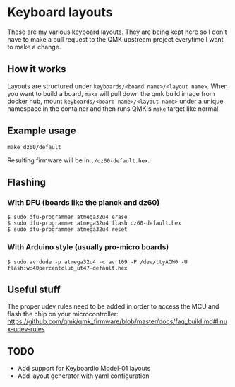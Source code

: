 # Keyboard layouts

These are my various keyboard layouts. They are being kept here so I don't have
to make a pull request to the QMK upstream project everytime I want to make a
change.

## How it works

Layouts are structured under `keyboards/<board name>/<layout name>`. When you
want to build a board, `make` will pull down the qmk build image from docker
hub, mount `keyboards/<board name>/<layout name>` under a unique namespace in
the container and then runs QMK's `make` target like normal.

## Example usage

`make dz60/default`

Resulting firmware will be in `./dz60-default.hex`.

## Flashing

### With DFU (boards like the planck and dz60)

```
$ sudo dfu-programmer atmega32u4 erase
$ sudo dfu-programmer atmega32u4 flash dz60-default.hex
$ sudo dfu-programmer atmega32u4 reset
```

### With Arduino style (usually pro-micro boards)

```
$ sudo avrdude -p atmega32u4 -c avr109 -P /dev/ttyACM0 -U flash:w:40percentclub_ut47-default.hex
```

## Useful stuff

The proper udev rules need to be added in order to access the MCU and flash the
chip on your microcontroller: https://github.com/qmk/qmk_firmware/blob/master/docs/faq_build.md#linux-udev-rules

## TODO

- Add support for Keyboardio Model-01 layouts
- Add layout generator with yaml configuration
